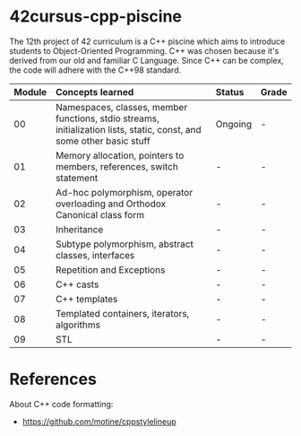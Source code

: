 # 42cursus-cpp-piscine
The 12th project of 42 curriculum is a C++ piscine which aims to introduce students to Object-Oriented Programming. C++ was chosen because it's derived from our old and familiar C Language. Since C++ can be complex, the code will adhere with the C++98 standard. 

|Module|Concepts learned|Status|Grade|
|:--|:--|:--|:--|
|00|Namespaces, classes, member functions, stdio streams, initialization lists, static, const, and some other basic stuff|Ongoing|-|
|01|Memory allocation, pointers to members, references, switch statement|-|-|
|02|Ad-hoc polymorphism, operator overloading and Orthodox Canonical class form|-|-|
|03|Inheritance|-|-|
|04|Subtype polymorphism, abstract classes, interfaces|-|-|
|05|Repetition and Exceptions|-|-|
|06|C++ casts|-|-|
|07|C++ templates|-|-|
|08|Templated containers, iterators, algorithms|-|-|
|09|STL|-|-|

# References

About C++ code formatting: 
- https://github.com/motine/cppstylelineup
